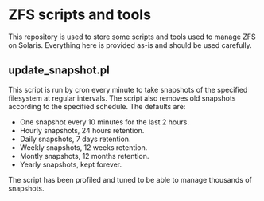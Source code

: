 ZFS scripts and tools
======

This repository is used to store some scripts and tools used to manage ZFS on Solaris. Everything here is provided as-is and should be used carefully.

update_snapshot.pl
----

This script is run by cron every minute to take snapshots of the specified filesystem at regular intervals. The script also removes old snapshots according to the specified schedule. The defaults are:
- One snapshot every 10 minutes for the last 2 hours.
- Hourly snapshots, 24 hours retention.
- Daily snapshots, 7 days retention.
- Weekly snapshots, 12 weeks retention.
- Montly snapshots, 12 months retention.
- Yearly snapshots, kept forever. 

The script has been profiled and tuned to be able to manage thousands of snapshots.
